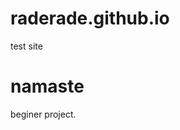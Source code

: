# raderade.github.io
test site
<!DOCTYPE html>
<html>
<body>
<h1>namaste</h1>
<p>beginer project.</p>
</body>
</html>
